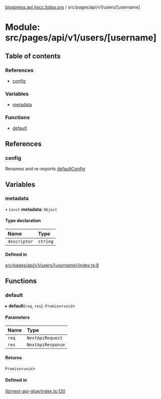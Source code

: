 [blogpress.api.hscc.bdpa.org](../README.md) / src/pages/api/v1/users/[username]

# Module: src/pages/api/v1/users/[username]

## Table of contents

### References

- [config](src_pages_api_v1_users__username_.md#config)

### Variables

- [metadata](src_pages_api_v1_users__username_.md#metadata)

### Functions

- [default](src_pages_api_v1_users__username_.md#default)

## References

### config

Renames and re-exports [defaultConfig](src_backend_api.md#defaultconfig)

## Variables

### metadata

• `Const` **metadata**: `Object`

#### Type declaration

| Name | Type |
| :------ | :------ |
| `descriptor` | `string` |

#### Defined in

[src/pages/api/v1/users/[username]/index.ts:8](https://github.com/nhscc/blogpress.api.hscc.bdpa.org/blob/764312e/src/pages/api/v1/users/[username]/index.ts#L8)

## Functions

### default

▸ **default**(`req`, `res`): `Promise`<`void`\>

#### Parameters

| Name | Type |
| :------ | :------ |
| `req` | `NextApiRequest` |
| `res` | `NextApiResponse` |

#### Returns

`Promise`<`void`\>

#### Defined in

[lib/next-api-glue/index.ts:120](https://github.com/nhscc/blogpress.api.hscc.bdpa.org/blob/764312e/lib/next-api-glue/index.ts#L120)
